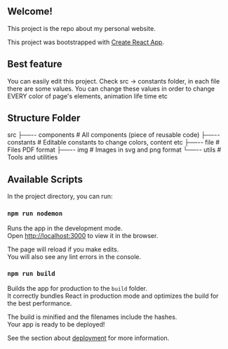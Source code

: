## Welcome!

This project is the repo about my personal website.

This project was bootstrapped with [Create React App](https://github.com/facebook/create-react-app).

## Best feature

You can easily edit this project.
Check src -> constants folder, in each file there are some values.
You can change these values in order to change EVERY color of page's elements, animation life time etc

## Structure Folder

src
├──-- components                   # All components (piece of reusable code)
├──-- constants                    # Editable constants to change colors, content etc
├──-- file                         # Files PDF format
├──-- img                          # Images in svg and png format
└──-- utils                        # Tools and utilities

## Available Scripts

In the project directory, you can run:

### `npm run nodemon`

Runs the app in the development mode.<br />
Open [http://localhost:3000](http://localhost:3000) to view it in the browser.

The page will reload if you make edits.<br />
You will also see any lint errors in the console.

### `npm run build`

Builds the app for production to the `build` folder.<br />
It correctly bundles React in production mode and optimizes the build for the best performance.

The build is minified and the filenames include the hashes.<br />
Your app is ready to be deployed!

See the section about [deployment](https://facebook.github.io/create-react-app/docs/deployment) for more information.
